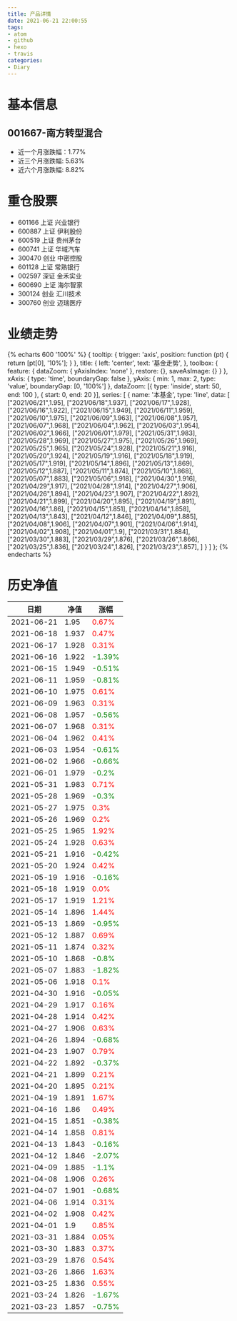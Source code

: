 ```yaml
---
title: 产品详情
date: 2021-06-21 22:00:55
tags:
- atom
- github
- hexo
- travis
categories:
- Diary
---
```


# 基本信息
## 001667-南方转型混合
- 近一个月涨跌幅：1.77%
- 近三个月涨跌幅: 5.63%
- 近六个月涨跌幅: 8.82%

# 重仓股票
- 601166 上证 兴业银行
- 600887 上证 伊利股份
- 600519 上证 贵州茅台
- 600741 上证 华域汽车
- 300470 创业 中密控股
- 601128 上证 常熟银行
- 002597 深证 金禾实业
- 600690 上证 海尔智家
- 300124 创业 汇川技术
- 300760 创业 迈瑞医疗
# 业绩走势

{% echarts 600 '100%' %}
{
  tooltip: {
        trigger: 'axis',
        position: function (pt) {
            return [pt[0], '10%'];
        }
    },
    title: {
        left: 'center',
        text: '基金走势',
    },
    toolbox: {
        feature: {
            dataZoom: {
                yAxisIndex: 'none'
            },
            restore: {},
            saveAsImage: {}
        }
    },
    xAxis: {
        type: 'time',
        boundaryGap: false
    },
    yAxis: {
        min: 1,
        max: 2,
        type: 'value',
        boundaryGap: [0, '100%']
    },
    dataZoom: [{
        type: 'inside',
        start: 50,
        end: 100
    }, {
        start: 0,
        end: 20
    }],
    series: [
        {
            name: '本基金',
            type: 'line',
            data: [
["2021/06/21",1.95],
["2021/06/18",1.937],
["2021/06/17",1.928],
["2021/06/16",1.922],
["2021/06/15",1.949],
["2021/06/11",1.959],
["2021/06/10",1.975],
["2021/06/09",1.963],
["2021/06/08",1.957],
["2021/06/07",1.968],
["2021/06/04",1.962],
["2021/06/03",1.954],
["2021/06/02",1.966],
["2021/06/01",1.979],
["2021/05/31",1.983],
["2021/05/28",1.969],
["2021/05/27",1.975],
["2021/05/26",1.969],
["2021/05/25",1.965],
["2021/05/24",1.928],
["2021/05/21",1.916],
["2021/05/20",1.924],
["2021/05/19",1.916],
["2021/05/18",1.919],
["2021/05/17",1.919],
["2021/05/14",1.896],
["2021/05/13",1.869],
["2021/05/12",1.887],
["2021/05/11",1.874],
["2021/05/10",1.868],
["2021/05/07",1.883],
["2021/05/06",1.918],
["2021/04/30",1.916],
["2021/04/29",1.917],
["2021/04/28",1.914],
["2021/04/27",1.906],
["2021/04/26",1.894],
["2021/04/23",1.907],
["2021/04/22",1.892],
["2021/04/21",1.899],
["2021/04/20",1.895],
["2021/04/19",1.891],
["2021/04/16",1.86],
["2021/04/15",1.851],
["2021/04/14",1.858],
["2021/04/13",1.843],
["2021/04/12",1.846],
["2021/04/09",1.885],
["2021/04/08",1.906],
["2021/04/07",1.901],
["2021/04/06",1.914],
["2021/04/02",1.908],
["2021/04/01",1.9],
["2021/03/31",1.884],
["2021/03/30",1.883],
["2021/03/29",1.876],
["2021/03/26",1.866],
["2021/03/25",1.836],
["2021/03/24",1.826],
["2021/03/23",1.857],
]
        }
    ]
};
{% endecharts %}

# 历史净值

| 日期 | 净值 | 涨幅 |
| --- | --- | --- |
|2021-06-21|1.95|<font color=red>0.67%</font>|
|2021-06-18|1.937|<font color=red>0.47%</font>|
|2021-06-17|1.928|<font color=red>0.31%</font>|
|2021-06-16|1.922|<font color=green>-1.39%</font>|
|2021-06-15|1.949|<font color=green>-0.51%</font>|
|2021-06-11|1.959|<font color=green>-0.81%</font>|
|2021-06-10|1.975|<font color=red>0.61%</font>|
|2021-06-09|1.963|<font color=red>0.31%</font>|
|2021-06-08|1.957|<font color=green>-0.56%</font>|
|2021-06-07|1.968|<font color=red>0.31%</font>|
|2021-06-04|1.962|<font color=red>0.41%</font>|
|2021-06-03|1.954|<font color=green>-0.61%</font>|
|2021-06-02|1.966|<font color=green>-0.66%</font>|
|2021-06-01|1.979|<font color=green>-0.2%</font>|
|2021-05-31|1.983|<font color=red>0.71%</font>|
|2021-05-28|1.969|<font color=green>-0.3%</font>|
|2021-05-27|1.975|<font color=red>0.3%</font>|
|2021-05-26|1.969|<font color=red>0.2%</font>|
|2021-05-25|1.965|<font color=red>1.92%</font>|
|2021-05-24|1.928|<font color=red>0.63%</font>|
|2021-05-21|1.916|<font color=green>-0.42%</font>|
|2021-05-20|1.924|<font color=red>0.42%</font>|
|2021-05-19|1.916|<font color=green>-0.16%</font>|
|2021-05-18|1.919|<font color=red>0.0%</font>|
|2021-05-17|1.919|<font color=red>1.21%</font>|
|2021-05-14|1.896|<font color=red>1.44%</font>|
|2021-05-13|1.869|<font color=green>-0.95%</font>|
|2021-05-12|1.887|<font color=red>0.69%</font>|
|2021-05-11|1.874|<font color=red>0.32%</font>|
|2021-05-10|1.868|<font color=green>-0.8%</font>|
|2021-05-07|1.883|<font color=green>-1.82%</font>|
|2021-05-06|1.918|<font color=red>0.1%</font>|
|2021-04-30|1.916|<font color=green>-0.05%</font>|
|2021-04-29|1.917|<font color=red>0.16%</font>|
|2021-04-28|1.914|<font color=red>0.42%</font>|
|2021-04-27|1.906|<font color=red>0.63%</font>|
|2021-04-26|1.894|<font color=green>-0.68%</font>|
|2021-04-23|1.907|<font color=red>0.79%</font>|
|2021-04-22|1.892|<font color=green>-0.37%</font>|
|2021-04-21|1.899|<font color=red>0.21%</font>|
|2021-04-20|1.895|<font color=red>0.21%</font>|
|2021-04-19|1.891|<font color=red>1.67%</font>|
|2021-04-16|1.86|<font color=red>0.49%</font>|
|2021-04-15|1.851|<font color=green>-0.38%</font>|
|2021-04-14|1.858|<font color=red>0.81%</font>|
|2021-04-13|1.843|<font color=green>-0.16%</font>|
|2021-04-12|1.846|<font color=green>-2.07%</font>|
|2021-04-09|1.885|<font color=green>-1.1%</font>|
|2021-04-08|1.906|<font color=red>0.26%</font>|
|2021-04-07|1.901|<font color=green>-0.68%</font>|
|2021-04-06|1.914|<font color=red>0.31%</font>|
|2021-04-02|1.908|<font color=red>0.42%</font>|
|2021-04-01|1.9|<font color=red>0.85%</font>|
|2021-03-31|1.884|<font color=red>0.05%</font>|
|2021-03-30|1.883|<font color=red>0.37%</font>|
|2021-03-29|1.876|<font color=red>0.54%</font>|
|2021-03-26|1.866|<font color=red>1.63%</font>|
|2021-03-25|1.836|<font color=red>0.55%</font>|
|2021-03-24|1.826|<font color=green>-1.67%</font>|
|2021-03-23|1.857|<font color=green>-0.75%</font>|
